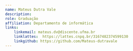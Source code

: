 ```yaml
---
name: Mateus Dutra Vale
description: 
role: Graduação
affiliation: Departamento de informática 
links:
	linkemail: mateus.dv@discente.ufma.br
	linklattes:  https://lattes.cnpq.br/3167482374599130
	linkgithub: https://github.com/Mateus-dutravale
---
```


